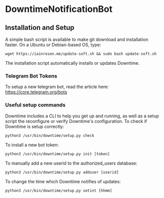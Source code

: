# DowntimeNotificationBot

## Installation and Setup
A simple bash script is available to make git download and installation faster. On a Ubuntu or Debian-based OS, type:
```
wget https://iainrosen.me/update-soft.sh && sudo bash update-soft.sh
```
The installation script automatically installs or updates Downtime.

### Telegram Bot Tokens
To setup a new telegram bot, read the article here: https://core.telegram.org/bots

### Useful setup commands
Downtime includes a CLI to help you get up and running, as well as a setup script the reconfigure or verify Downtime's configuration.
To check if Downtime is setup correctly:
```
python3 /usr/bin/downtime/setup.py check
```
To install a new bot token:
```
python3 /usr/bin/downtime/setup.py init [token]
```
To manually add a new userid to the authorized_users database:
```
python3 /usr/bin/downtime/setup.py adduser [userid]
```
To change the time which Downtime notifies of updates:
```
python3 /usr/bin/downtime/setup.py setint [hhmm]
```
